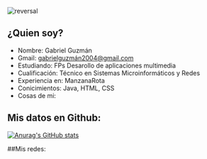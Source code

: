 ![reversal](https://capsule-render.vercel.app/api?type=transparent&text=Hola%20Mundo!&animation=scaleIn&fontColor=FF2500&fontSize=70&fontAlign=25&fontAlignY=50&descAlignY=80&descAlign=25&desc=Gabriel%20Guzmán&descSize=20)

## ¿Quien soy?
- Nombre: Gabriel Guzmán
- Gmail: gabrielguzmán2004@gmail.com
- Estudiando: FPs Desarollo de aplicaciones multimedia
- Cualificación: Técnico en Sistemas Microinformáticos y Redes
- Experiencia en: ManzanaRota
- Conicimientos: Java, HTML, CSS
- Cosas de mi:
  
## Mis datos en Github:
[![Anurag's GitHub stats](https://github-readme-stats.vercel.app/api?username=Gabriel-Guzman-Ruiz&theme=aura_dark&locale=es&show=reviews,discussions_started,discussions_answered,prs_merged,prs_merged_percentage)](https://github.com/anuraghazra/github-readme-stats)

##Mis redes:
